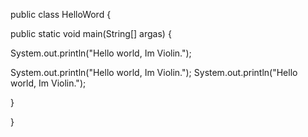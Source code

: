 public class HelloWord { 

public static void main(String[] argas) {

System.out.println("Hello world, Im Violin.");


System.out.println("Hello world, Im Violin.");
System.out.println("Hello world, Im Violin.");

} 

}